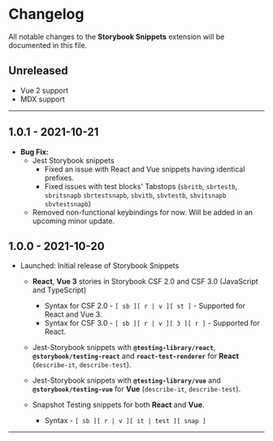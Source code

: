 # Changelog

All notable changes to the **Storybook Snippets** extension will be documented in this file.

## Unreleased

- Vue 2 support
- MDX support

---

## 1.0.1 - 2021-10-21

- **Bug Fix:**
  - Jest Storybook snippets
    - Fixed an issue with React and Vue snippets having identical prefixes.
    - Fixed issues with test blocks' Tabstops (`sbritb`, `sbrtestb`, `sbritsnapb` `sbrtestsnapb`, `sbvitb`, `sbvtestb`, `sbvitsnapb` `sbvtestsnapb`)
  - Removed non-functional keybindings for now. Will be added in an upcoming minor update.

## 1.0.0 - 2021-10-20

- Launched: Initial release of Storybook Snippets

  - **React**, **Vue 3** stories in Storybook CSF 2.0 and CSF 3.0 (JavaScript and TypeScript)

    - Syntax for CSF 2.0 - `[ sb ][ r | v ][ st ]` - Supported for React and Vue 3.
    - Syntax for CSF 3.0 - `[ sb ][ r | v ][ 3 ][ r ]` - Supported for React.

  - Jest-Storybook snippets with **`@testing-library/react`**, **`@storybook/testing-react`** and **`react-test-renderer`** for **React** (`describe-it`, `describe-test`).

  - Jest-Storybook snippets with **`@testing-library/vue`** and **`@storybook/testing-vue`** for **Vue** (`describe-it`, `describe-test`).

  - Snapshot Testing snippets for both **React** and **Vue**.
    - Syntax - `[ sb ][ r | v ][ it | test ][ snap ]`

---
